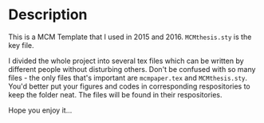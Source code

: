 # Description

This is a MCM Template that I used in 2015 and 2016. ``MCMthesis.sty`` is the key file. 

I divided the whole project into several tex files which can be written by different people without disturbing others. Don't be confused with so many files - the only files that's important are ``mcmpaper.tex`` and ``MCMthesis.sty``. You'd better put your figures and codes in corresponding respositories to keep the folder neat. The files will be found in their respositories.

Hope you enjoy it...